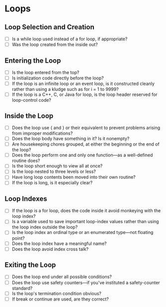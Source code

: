 # Loops

## Loop Selection and Creation

- [ ] Is a while loop used instead of a for loop, if appropriate?
- [ ] Was the loop created from the inside out?

## Entering the Loop

- [ ] Is the loop entered from the top?
- [ ] Is initialization code directly before the loop?
- [ ] If the loop is an infinite loop or an event loop, is it constructed cleanly rather than using a kludge such as for i = 1 to 9999?
- [ ] If the loop is a C++, C, or Java for loop, is the loop header reserved for loop-control code?

## Inside the Loop

- [ ] Does the loop use { and } or their equivalent to prevent problems arising from improper modifications?
- [ ] Does the loop body have something in it? Is it nonempty?
- [ ] Are housekeeping chores grouped, at either the beginning or the end of the loop?
- [ ] Does the loop perform one and only one function—as a well-defined routine does?
- [ ] Is the loop short enough to view all at once?
- [ ] Is the loop nested to three levels or less?
- [ ] Have long loop contents been moved into their own routine?
- [ ] If the loop is long, is it especially clear?

## Loop Indexes

- [ ] If the loop is a for loop, does the code inside it avoid monkeying with the loop index?
- [ ] Is a variable used to save important loop-index values rather than using the loop index outside the loop?
- [ ] Is the loop index an ordinal type or an enumerated type—not floating point?
- [ ] Does the loop index have a meaningful name?
- [ ] Does the loop avoid index cross talk?

## Exiting the Loop

- [ ] Does the loop end under all possible conditions?
- [ ] Does the loop use safety counters—if you've instituted a safety-counter standard?
- [ ] Is the loop's termination condition obvious?
- [ ] If break or continue are used, are they correct?
